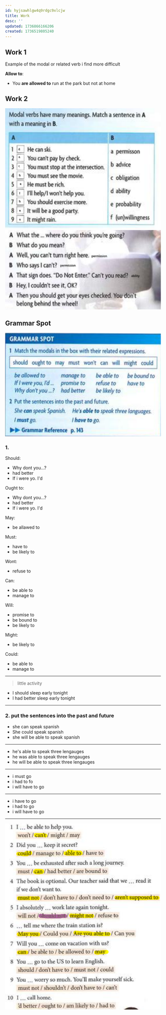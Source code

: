 ```yaml
---
id: hyjsawhlgw4q9rdgc9xlcjw
title: Work
desc: ''
updated: 1736866166206
created: 1736519805240
---
```

## Work 1
Example of the modal or related verb i find more difficult

**Allow to**:
- You **are allowed to** run at the park but not at home

## Work 2
![alt text](image-3.png)
![alt text](image-4.png)

## Grammar Spot
![alt text](image-5.png)
### 1.
Should:
- Why dont you...?
- had better
- If i were yo. I'd

Ought to:
- Why dont you...?
- had better
- If i were yo. I'd


May:
- be allawed to

Must:
- have to
- be likely to

Wont:
- refuse to

Can:
- be able to
- manage to

Will:
- promise to
- be bound to
- be likely to

Might:
- be likely to

Could:
- be able to
- manage to
---
> little activity

- I should sleep early tonight
- I had better sleep early tonight
---
### 2. put the sentences into the past and future
- she can speak spanish
- She could speak spanish
- she will be able to speak spanish
---
- he's able to speak three lengauges
- he was able to speak three lengauges
- he will be able to speak three lengauges
---
- i must go
- i had to fo
- i will have to go
---
- i have to go
- i had to go
- i will have to go
---
![alt text](image-6.png)